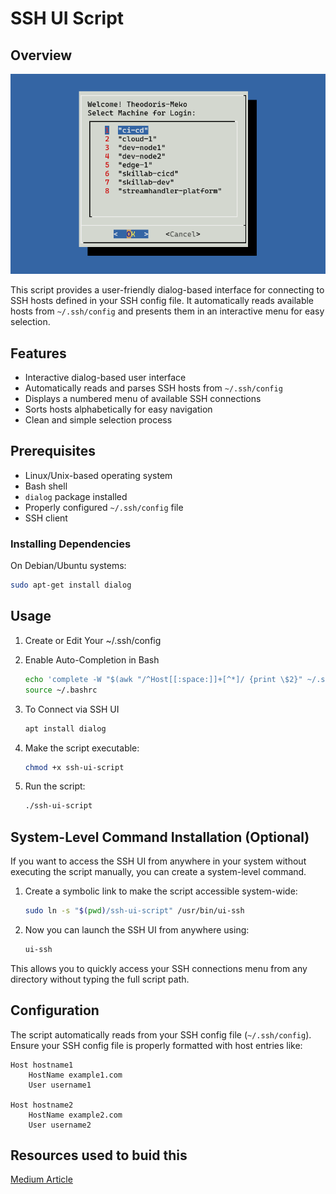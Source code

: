 # SSH UI Script

## Overview
![SSH UI Script Demo](images/image.png)

This script provides a user-friendly dialog-based interface for connecting to SSH hosts defined in your SSH config file. It automatically reads available hosts from `~/.ssh/config` and presents them in an interactive menu for easy selection.

## Features
- Interactive dialog-based user interface
- Automatically reads and parses SSH hosts from `~/.ssh/config`
- Displays a numbered menu of available SSH connections
- Sorts hosts alphabetically for easy navigation
- Clean and simple selection process

## Prerequisites
- Linux/Unix-based operating system
- Bash shell
- `dialog` package installed
- Properly configured `~/.ssh/config` file
- SSH client

### Installing Dependencies
On Debian/Ubuntu systems:
```bash
sudo apt-get install dialog
```

## Usage
1. Create or Edit Your ~/.ssh/config
2. Enable Auto-Completion in Bash
    ```bash
    echo 'complete -W "$(awk "/^Host[[:space:]]+[^*]/ {print \$2}" ~/.ssh/config)" ssh' >> ~/.bashrc
    source ~/.bashrc
    ```
3. To Connect via SSH UI
   ```bash
   apt install dialog
   ```

4. Make the script executable:
   ```bash
   chmod +x ssh-ui-script
   ```

5. Run the script:
   ```bash
   ./ssh-ui-script
   ```

## System-Level Command Installation (Optional)
If you want to access the SSH UI from anywhere in your system without executing the script manually, you can create a system-level command.

1. Create a symbolic link to make the script accessible system-wide:
   ```bash
   sudo ln -s "$(pwd)/ssh-ui-script" /usr/bin/ui-ssh
   ```

2. Now you can launch the SSH UI from anywhere using:
   ```bash
   ui-ssh
   ```

This allows you to quickly access your SSH connections menu from any directory without typing the full script path.

## Configuration
The script automatically reads from your SSH config file (`~/.ssh/config`). Ensure your SSH config file is properly formatted with host entries like:

```
Host hostname1
    HostName example1.com
    User username1

Host hostname2
    HostName example2.com
    User username2
```

## Resources used to buid this
[Medium Article](https://medium.com/devsecops-community/ssh-like-a-boss-why-remember-hosts-when-your-terminal-can-do-it-for-you-a7d9f8497548)